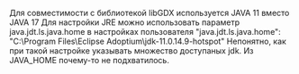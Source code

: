 Для совместимости с библиотекой libGDX используется JAVA 11 вместо JAVA 17
Для настройки JRE можно использовать параметр java.jdt.ls.java.home в настройках пользователя
"java.jdt.ls.java.home": "C:\\Program Files\\Eclipse Adoptium\\jdk-11.0.14.9-hotspot" 
Непонятно, как при такой настройке указывать множество доступаных jdk. Из JAVA_HOME почему-то не подхватилось.